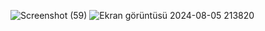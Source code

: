 ![Screenshot (59)](https://github.com/user-attachments/assets/cbc71d79-c156-4faf-a626-b48363a2dfa9)
![Ekran görüntüsü 2024-08-05 213820](https://github.com/user-attachments/assets/c5e263b4-ec9b-4253-bdf2-f5b57db5bec2)

